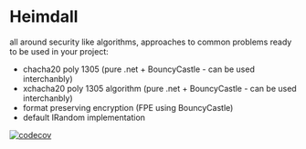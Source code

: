 # Heimdall
all around security like algorithms, approaches to common problems ready to be used in your project:
- chacha20 poly 1305 (pure .net + BouncyCastle - can be used interchanbly)
- xchacha20 poly 1305 algorithm (pure .net + BouncyCastle - can be used interchanbly)
- format preserving encryption (FPE using BouncyCastle)
- default IRandom implementation

[![codecov](https://codecov.io/gh/your-username/your-repository/branch/main/graph/badge.svg)](https://codecov.io/gh/DevOnBike/Security)
